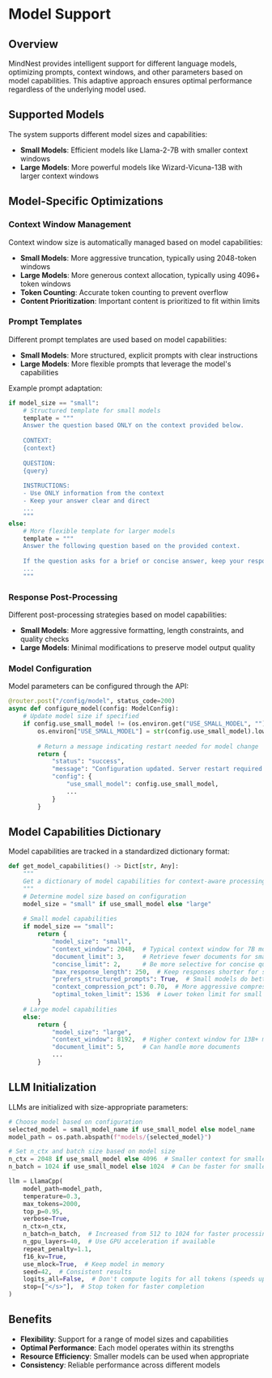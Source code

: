 # Model Support

## Overview

MindNest provides intelligent support for different language models, optimizing prompts, context windows, and other parameters based on model capabilities. This adaptive approach ensures optimal performance regardless of the underlying model used.

## Supported Models

The system supports different model sizes and capabilities:

- **Small Models**: Efficient models like Llama-2-7B with smaller context windows
- **Large Models**: More powerful models like Wizard-Vicuna-13B with larger context windows

## Model-Specific Optimizations

### Context Window Management

Context window size is automatically managed based on model capabilities:

- **Small Models**: More aggressive truncation, typically using 2048-token windows
- **Large Models**: More generous context allocation, typically using 4096+ token windows
- **Token Counting**: Accurate token counting to prevent overflow
- **Content Prioritization**: Important content is prioritized to fit within limits

### Prompt Templates

Different prompt templates are used based on model capabilities:

- **Small Models**: More structured, explicit prompts with clear instructions
- **Large Models**: More flexible prompts that leverage the model's capabilities

Example prompt adaptation:

```python
if model_size == "small":
    # Structured template for small models
    template = """
    Answer the question based ONLY on the context provided below.
    
    CONTEXT:
    {context}
    
    QUESTION:
    {query}
    
    INSTRUCTIONS:
    - Use ONLY information from the context
    - Keep your answer clear and direct
    ...
    """
else:
    # More flexible template for larger models
    template = """
    Answer the following question based on the provided context. 
    
    If the question asks for a brief or concise answer, keep your response short...
    ...
    """
```

### Response Post-Processing

Different post-processing strategies based on model capabilities:

- **Small Models**: More aggressive formatting, length constraints, and quality checks
- **Large Models**: Minimal modifications to preserve model output quality

### Model Configuration

Model parameters can be configured through the API:

```python
@router.post("/config/model", status_code=200)
async def configure_model(config: ModelConfig):
    # Update model size if specified
    if config.use_small_model != (os.environ.get("USE_SMALL_MODEL", "").lower() == "true"):
        os.environ["USE_SMALL_MODEL"] = str(config.use_small_model).lower()
        
        # Return a message indicating restart needed for model change
        return {
            "status": "success", 
            "message": "Configuration updated. Server restart required for model change to take effect.",
            "config": {
                "use_small_model": config.use_small_model,
                ...
            }
        }
```

## Model Capabilities Dictionary

Model capabilities are tracked in a standardized dictionary format:

```python
def get_model_capabilities() -> Dict[str, Any]:
    """
    Get a dictionary of model capabilities for context-aware processing.
    """
    # Determine model size based on configuration
    model_size = "small" if use_small_model else "large"
    
    # Small model capabilities
    if model_size == "small":
        return {
            "model_size": "small",
            "context_window": 2048,  # Typical context window for 7B models
            "document_limit": 3,     # Retrieve fewer documents for small models
            "concise_limit": 2,      # Be more selective for concise queries
            "max_response_length": 250,  # Keep responses shorter for small models
            "prefers_structured_prompts": True,  # Small models do better with structure
            "context_compression_pct": 0.70,  # More aggressive compression
            "optimal_token_limit": 1536  # Lower token limit for small models
        }
    # Large model capabilities
    else:
        return {
            "model_size": "large", 
            "context_window": 8192,  # Higher context window for 13B+ models
            "document_limit": 5,     # Can handle more documents
            ...
        }
```

## LLM Initialization

LLMs are initialized with size-appropriate parameters:

```python
# Choose model based on configuration
selected_model = small_model_name if use_small_model else model_name
model_path = os.path.abspath(f"models/{selected_model}")

# Set n_ctx and batch size based on model size
n_ctx = 2048 if use_small_model else 4096  # Smaller context for smaller model
n_batch = 1024 if use_small_model else 1024  # Can be faster for smaller models

llm = LlamaCpp(
    model_path=model_path,
    temperature=0.3,
    max_tokens=2000,
    top_p=0.95,
    verbose=True,
    n_ctx=n_ctx,
    n_batch=n_batch,  # Increased from 512 to 1024 for faster processing
    n_gpu_layers=40,  # Use GPU acceleration if available
    repeat_penalty=1.1,
    f16_kv=True,
    use_mlock=True,  # Keep model in memory
    seed=42,  # Consistent results
    logits_all=False,  # Don't compute logits for all tokens (speeds up)
    stop=["</s>"],  # Stop token for faster completion
)
```

## Benefits

- **Flexibility**: Support for a range of model sizes and capabilities
- **Optimal Performance**: Each model operates within its strengths
- **Resource Efficiency**: Smaller models can be used when appropriate
- **Consistency**: Reliable performance across different models 